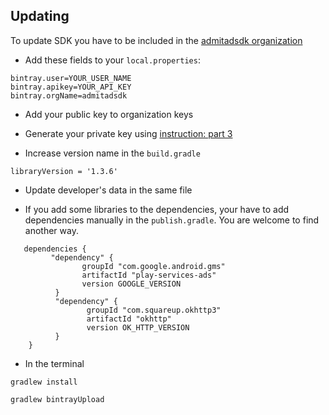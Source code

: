 ## Updating

To update SDK you have to be included in the [admitadsdk organization](https://bintray.com/admitadsdk)

  * Add these fields to your `local.properties`:
  
  ```
  bintray.user=YOUR_USER_NAME
  bintray.apikey=YOUR_API_KEY
  bintray.orgName=admitadsdk
  ```
  
  * Add your public key to organization keys
  
  * Generate your private key using [instruction: part 3](https://inthecheesefactory.com/blog/how-to-upload-library-to-jcenter-maven-central-as-dependency/en)
  
  * Increase version name in the `build.gradle` 
  
  ```
  libraryVersion = '1.3.6'
  ```
  
  * Update developer's data in the same file
  
  * If you add some libraries to the dependencies, your have to add dependencies manually in the `publish.gradle`. You are welcome to find another way. 
  
  ```
     dependencies {
           "dependency" {
                  groupId "com.google.android.gms"
                  artifactId "play-services-ads"
                  version GOOGLE_VERSION
            }
            "dependency" {
                   groupId "com.squareup.okhttp3"
                   artifactId "okhttp"
                   version OK_HTTP_VERSION
            }
      }
   ```
   
   * In the terminal
   
   ```
   gradlew install
   ```
   
   ```
   gradlew bintrayUpload
   ```
